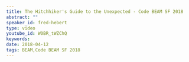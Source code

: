 ```yaml
---
title: The Hitchhiker's Guide to the Unexpected - Code BEAM SF 2018
abstract: ""
speaker_id: fred-hebert
type: video
youtube_id: W0BR_tWZChQ
keywords: 
date: 2018-04-12
tags: BEAM,Code BEAM SF 2018
---
```


